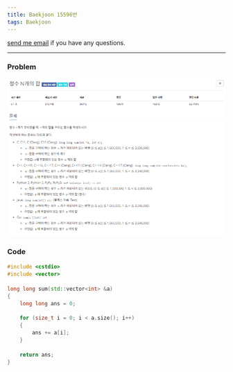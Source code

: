 ```yaml
---
title: Baekjoon 15596번
tags: Baekjoon
---
```


[send me email](mailto:jewel7492@gmail.com) if you have any questions.

<!--more-->

---
### Problem  
   
![그림1](/assets/Baekjoon/15596/1.PNG)  

### Code  
```cpp
#include <cstdio>
#include <vector>

long long sum(std::vector<int> &a)
{
    long long ans = 0;

    for (size_t i = 0; i < a.size(); i++)
    {
        ans += a[i];
    }

    return ans;
}

```
